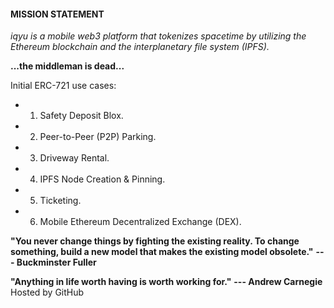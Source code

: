 <meta name="google-site-verification" content="NEED TO ENTER HASH HERE" />
<meta name="description" content="iqyu is a mobile web3 platform that tokenizes spacetime by utilizing the Ethereum blockchain and the interplanetary file system (IPFS).">
<meta name="author" content="Steven Adler and Yusuf Jafry">

#### MISSION STATEMENT

*iqyu is a mobile web3 platform that tokenizes spacetime by utilizing the Ethereum blockchain and the interplanetary file system (IPFS).*

**...the middleman is dead...**


Initial ERC-721 use cases:

- 1)  Safety Deposit Blox.

- 2)  Peer-to-Peer (P2P) Parking.

- 3)  Driveway Rental.

- 4)  IPFS Node Creation & Pinning.

- 5)  Ticketing.

- 6)  Mobile Ethereum Decentralized Exchange (DEX).


**"You never change things by fighting the existing reality. To change
something, build a new model that makes the existing model obsolete."** **--- Buckminster Fuller**

**"Anything in life worth having is worth working for."** **--- Andrew Carnegie**
<br>
Hosted by GitHub
<br>